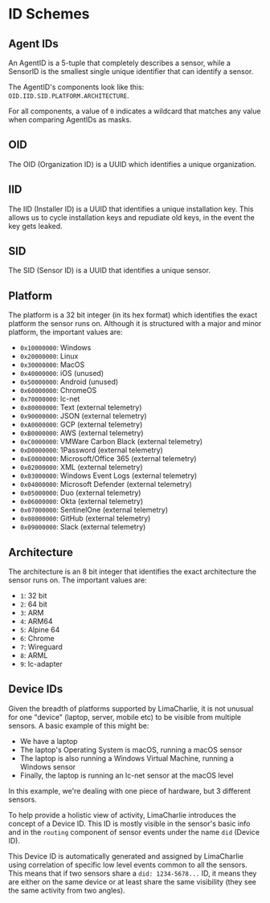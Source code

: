 # ID Schemes

## Agent IDs

An AgentID is a 5-tuple that completely describes a sensor, while a SensorID is the smallest single unique identifier
that can identify a sensor.

The AgentID's components look like this: `OID.IID.SID.PLATFORM.ARCHITECTURE`.

For all components, a value of `0` indicates a wildcard that matches any value when comparing AgentIDs as masks.

## OID
The OID (Organization ID) is a UUID which identifies a unique organization.

## IID
The IID (Installer ID) is a UUID that identifies a unique installation key. This allows us to cycle installation keys and
repudiate old keys, in the event the key gets leaked.

## SID
The SID (Sensor ID) is a UUID that identifies a unique sensor.

## Platform
The platform is a 32 bit integer (in its hex format) which identifies the exact platform the sensor runs on. Although it is
structured with a major and minor platform, the important values are:

* `0x10000000`: Windows
* `0x20000000`: Linux
* `0x30000000`: MacOS
* `0x40000000`: iOS (unused)
* `0x50000000`: Android (unused)
* `0x60000000`: ChromeOS
* `0x70000000`: lc-net
* `0x80000000`: Text (external telemetry)
* `0x90000000`: JSON (external telemetry)
* `0xA0000000`: GCP (external telemetry)
* `0xB0000000`: AWS (external telemetry)
* `0xC0000000`: VMWare Carbon Black (external telemetry)
* `0xD0000000`: 1Password (external telemetry)
* `0xE0000000`: Microsoft/Office 365 (external telemetry)
* `0x02000000`: XML (external telemetry)
* `0x03000000`: Windows Event Logs (external telemetry)
* `0x04000000`: Microsoft Defender (external telemetry)
* `0x05000000`: Duo (external telemetry)
* `0x06000000`: Okta (external telemetry)
* `0x07000000`: SentinelOne (external telemetry)
* `0x08000000`: GitHub (external telemetry)
* `0x09000000`: Slack (external telemetry)

## Architecture
The architecture is an 8 bit integer that identifies the exact architecture the sensor runs on. The important values are:

* `1`: 32 bit
* `2`: 64 bit
* `3`: ARM
* `4`: ARM64
* `5`: Alpine 64
* `6`: Chrome
* `7`: Wireguard
* `8`: ARML
* `9`: lc-adapter

## Device IDs
Given the breadth of platforms supported by LimaCharlie, it is not unusual for one "device" (laptop, server, mobile etc) to be visible from multiple sensors. A basic example of this might be:

* We have a laptop
* The laptop's Operating System is macOS, running a macOS sensor
* The laptop is also running a Windows Virtual Machine, running a Windows sensor
* Finally, the laptop is running an lc-net sensor at the macOS level

In this example, we're dealing with one piece of hardware, but 3 different sensors.

To help provide a holistic view of activity, LimaCharlie introduces the concept of a Device ID. This ID is mostly visible in the sensor's basic info and in the `routing` component of sensor events under the name `did` (Device ID).

This Device ID is automatically generated and assigned by LimaCharlie using correlation of specific low level events common to all the sensors. This means that if two sensors share a `did: 1234-5678...` ID, it means they are either on the same device or at least share the same visibility (they see the same activity from two angles).